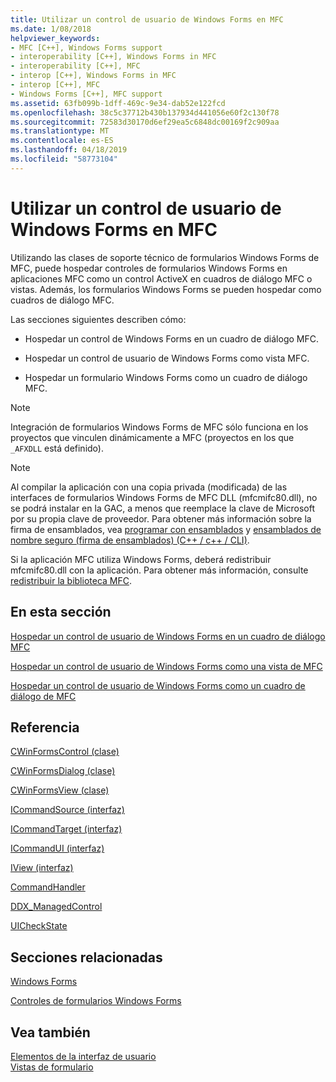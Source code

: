 ```yaml
---
title: Utilizar un control de usuario de Windows Forms en MFC
ms.date: 1/08/2018
helpviewer_keywords:
- MFC [C++], Windows Forms support
- interoperability [C++], Windows Forms in MFC
- interoperability [C++], MFC
- interop [C++], Windows Forms in MFC
- interop [C++], MFC
- Windows Forms [C++], MFC support
ms.assetid: 63fb099b-1dff-469c-9e34-dab52e122fcd
ms.openlocfilehash: 38c5c37712b430b137934d441056e60f2c130f78
ms.sourcegitcommit: 72583d30170d6ef29ea5c6848dc00169f2c909aa
ms.translationtype: MT
ms.contentlocale: es-ES
ms.lasthandoff: 04/18/2019
ms.locfileid: "58773104"
---
```

# <a name="using-a-windows-form-user-control-in-mfc"></a>Utilizar un control de usuario de Windows Forms en MFC

Utilizando las clases de soporte técnico de formularios Windows Forms de MFC, puede hospedar controles de formularios Windows Forms en aplicaciones MFC como un control ActiveX en cuadros de diálogo MFC o vistas. Además, los formularios Windows Forms se pueden hospedar como cuadros de diálogo MFC.

Las secciones siguientes describen cómo:

- Hospedar un control de Windows Forms en un cuadro de diálogo MFC.

- Hospedar un control de usuario de Windows Forms como vista MFC.

- Hospedar un formulario Windows Forms como un cuadro de diálogo MFC.

> [!NOTE]
> Integración de formularios Windows Forms de MFC sólo funciona en los proyectos que vinculen dinámicamente a MFC (proyectos en los que `_AFXDLL` está definido).

> [!NOTE]
> Al compilar la aplicación con una copia privada (modificada) de las interfaces de formularios Windows Forms de MFC DLL (mfcmifc80.dll), no se podrá instalar en la GAC, a menos que reemplace la clave de Microsoft por su propia clave de proveedor. Para obtener más información sobre la firma de ensamblados, vea [programar con ensamblados](/dotnet/framework/app-domains/programming-with-assemblies) y [ensamblados de nombre seguro (firma de ensamblados) (C++ / c++ / CLI)](../dotnet/strong-name-assemblies-assembly-signing-cpp-cli.md).

Si la aplicación MFC utiliza Windows Forms, deberá redistribuir mfcmifc80.dll con la aplicación. Para obtener más información, consulte [redistribuir la biblioteca MFC](../windows/redistributing-the-mfc-library.md).

## <a name="in-this-section"></a>En esta sección

[Hospedar un control de usuario de Windows Forms en un cuadro de diálogo MFC](../dotnet/hosting-a-windows-form-user-control-in-an-mfc-dialog-box.md)

[Hospedar un control de usuario de Windows Forms como una vista de MFC](../dotnet/hosting-a-windows-forms-user-control-as-an-mfc-view.md)

[Hospedar un control de usuario de Windows Forms como un cuadro de diálogo de MFC](../dotnet/hosting-a-windows-form-user-control-as-an-mfc-dialog-box.md)

## <a name="reference"></a>Referencia

[CWinFormsControl (clase)](../mfc/reference/cwinformscontrol-class.md)

[CWinFormsDialog (clase)](../mfc/reference/cwinformsdialog-class.md)

[CWinFormsView (clase)](../mfc/reference/cwinformsview-class.md)

[ICommandSource (interfaz)](../mfc/reference/icommandsource-interface.md)

[ICommandTarget (interfaz)](../mfc/reference/icommandtarget-interface.md)

[ICommandUI (interfaz)](../mfc/reference/icommandui-interface.md)

[IView (interfaz)](../mfc/reference/iview-interface.md)

[CommandHandler](../atl/commandhandler.md)

[DDX_ManagedControl](../mfc/reference/standard-dialog-data-exchange-routines.md#ddx_managedcontrol)

[UICheckState](../mfc/reference/uicheckstate-enumeration.md)

## <a name="related-sections"></a>Secciones relacionadas

[Windows Forms](/dotnet/framework/winforms/index)

[Controles de formularios Windows Forms](/dotnet/framework/winforms/controls/index)

## <a name="see-also"></a>Vea también

[Elementos de la interfaz de usuario](../mfc/user-interface-elements-mfc.md)<br/>
[Vistas de formulario](../mfc/form-views-mfc.md)
